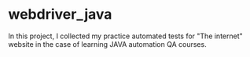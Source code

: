 # webdriver_java
In this project, I collected my practice automated tests for "The internet" website in the case of learning JAVA automation QA courses.
